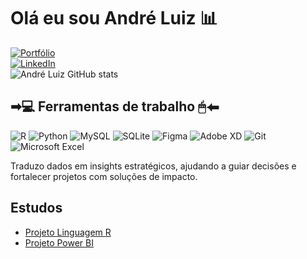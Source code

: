 # Olá eu sou André Luiz 📊


[![Portfólio](https://img.shields.io/badge/Portfolio-%23000000.svg?style=for-the-badge&logo=firefox&logoColor=#FF7139)](https://sites.google.com/view/andreluiz-portflio/home)</br>
[![LinkedIn](https://img.shields.io/badge/linkedin-%230077B5.svg?style=for-the-badge&logo=linkedin&logoColor=white)](https://www.linkedin.com/in/andr%C3%A9-luiz-ux-designer/)</br>
![André Luiz GitHub stats](https://github-readme-stats.vercel.app/api?username=andreluizaluxd&show_icons=true&theme=dracula)

## ➡💻 Ferramentas de trabalho 🖱⬅
![R](https://img.shields.io/badge/r-%23276DC3.svg?style=for-the-badge&logo=r&logoColor=white)
![Python](https://img.shields.io/badge/python-3670A0?style=for-the-badge&logo=python&logoColor=ffdd54)
![MySQL](https://img.shields.io/badge/mysql-4479A1.svg?style=for-the-badge&logo=mysql&logoColor=white)
![SQLite](https://img.shields.io/badge/sqlite-%2307405e.svg?style=for-the-badge&logo=sqlite&logoColor=white)
![Figma](https://img.shields.io/badge/figma-%23F24E1E.svg?style=for-the-badge&logo=figma&logoColor=white)
![Adobe XD](https://img.shields.io/badge/Adobe%20XD-470137?style=for-the-badge&logo=Adobe%20XD&logoColor=#FF61F6)
![Git](https://img.shields.io/badge/git-%23F05033.svg?style=for-the-badge&logo=git&logoColor=white)
![Microsoft Excel](https://img.shields.io/badge/Microsoft_Excel-217346?style=for-the-badge&logo=microsoft-excel&logoColor=white)


Traduzo dados em insights estratégicos, ajudando a guiar decisões e fortalecer projetos com soluções de impacto.<div></div>


## Estudos
- [Projeto Linguagem R](https://sites.google.com/view/andreluiz-portflio/projetos-de-an%C3%A1lise-de-dados/projeto-1)</br>
- [Projeto Power BI](https://sites.google.com/view/andreluiz-portflio/projetos-de-an%C3%A1lise-de-dados/projeto-2)</br>

<div></div>
